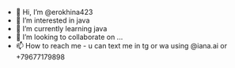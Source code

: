 - 👋 Hi, I’m @erokhina423
- 👀 I’m interested in java
- 🌱 I’m currently learning java
- 💞️ I’m looking to collaborate on ...
- 📫 How to reach me - u can text me in tg or wa using @iana.ai or +79677179898

<!---
erokhina423/erokhina423 is a ✨ special ✨ repository because its `README.md` (this file) appears on your GitHub profile.
You can click the Preview link to take a look at your changes.
--->
